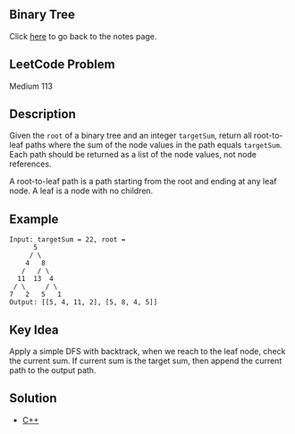 ## Binary Tree
Click [here](../notes.md) to go back to the notes page.

## LeetCode Problem
Medium 113

## Description
Given the `root` of a binary tree and an integer `targetSum`, return all root-to-leaf paths where the sum of the node values in the path equals `targetSum`. Each path should be returned as a list of the node values, not node references.

A root-to-leaf path is a path starting from the root and ending at any leaf node. A leaf is a node with no children.

## Example
```
Input: targetSum = 22, root =
      5
     / \
    4   8
   /   / \
  11  13  4
 / \     / \
7   2   5   1
Output: [[5, 4, 11, 2], [5, 8, 4, 5]]
```

## Key Idea
Apply a simple DFS with backtrack, when we reach to the leaf node, check the current sum. If current sum is the target sum, then append the current path to the output path.

## Solution
- [C++](solution.cpp)